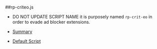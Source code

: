 ##rp-criteo.js

- DO NOT UPDATE SCRIPT NAME it is purposely named `rp-crit-eo` in order to evade ad blocker extensions.

- [Summary](https://s3.amazonaws.com/prod.tracker2/resource/18817429/Criteo_-_Publisher_RTA_Integration_-_GPT_Tags.pdf?AWSAccessKeyId=AKIAIKWOAN6H4H3QMJ6Q&Expires=1395949046&Signature=KFOtt%2FuRtrrtIo9h3LjPJ%2BvUagA%3D)

- [Default Script](https://s3.amazonaws.com/prod.tracker2/resource/18817431/script_trulia_rta.txt?AWSAccessKeyId=AKIAIKWOAN6H4H3QMJ6Q&Expires=1395950403&Signature=6UiP9CrrOSpFaTyOZeMyOtbX4ew%3D)

